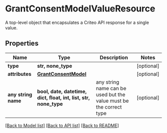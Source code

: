 # GrantConsentModelValueResource

A top-level object that encapsulates a Criteo API response for a single value.

## Properties
Name | Type | Description | Notes
------------ | ------------- | ------------- | -------------
**type** | **str, none_type** |  | [optional] 
**attributes** | [**GrantConsentModel**](GrantConsentModel.md) |  | [optional] 
**any string name** | **bool, date, datetime, dict, float, int, list, str, none_type** | any string name can be used but the value must be the correct type | [optional]

[[Back to Model list]](../README.md#documentation-for-models) [[Back to API list]](../README.md#documentation-for-api-endpoints) [[Back to README]](../README.md)


